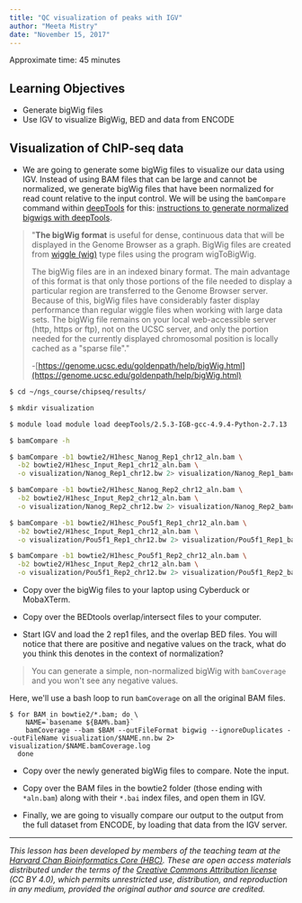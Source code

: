 ```yaml
---
title: "QC visualization of peaks with IGV"
author: "Meeta Mistry"
date: "November 15, 2017"
---
```


Approximate time: 45 minutes

## Learning Objectives
* Generate bigWig files
* Use IGV to visualize BigWig, BED and data from ENCODE

## Visualization of ChIP-seq data

* We are going to generate some bigWig files to visualize our data using IGV.
  Instead of using BAM files that can be large and cannot be normalized, we
  generate bigWig files that have been normalized for read count relative to the
  input control. We will be using the `bamCompare` command within
  [deepTools](https://deeptools.github.io/) for this: [instructions to generate
  normalized bigwigs with
  deepTools](https://github.com/fidelram/deepTools/wiki/Normalizations).

> "**The bigWig format** is useful for dense, continuous data that will be
> displayed in the Genome Browser as a graph. BigWig files are created from
> [wiggle (wig)](https://genome.ucsc.edu/goldenpath/help/wiggle.html) type files
> using the program wigToBigWig.
>
> The bigWig files are in an indexed binary format. The main advantage of this
> format is that only those portions of the file needed to display a particular
> region are transferred to the Genome Browser server. Because of this, bigWig
> files have considerably faster display performance than regular wiggle files
> when working with large data sets. The bigWig file remains on your local
> web-accessible server (http, https or ftp), not on the UCSC server, and only
> the portion needed for the currently displayed chromosomal position is locally
> cached as a "sparse file"."
>
> -[https://genome.ucsc.edu/goldenpath/help/bigWig.html](https://genome.ucsc.edu/goldenpath/help/bigWig.html)

```bash
$ cd ~/ngs_course/chipseq/results/

$ mkdir visualization
```

```bash
$ module load module load deepTools/2.5.3-IGB-gcc-4.9.4-Python-2.7.13

$ bamCompare -h
```

```bash
$ bamCompare -b1 bowtie2/H1hesc_Nanog_Rep1_chr12_aln.bam \
  -b2 bowtie2/H1hesc_Input_Rep1_chr12_aln.bam \
  -o visualization/Nanog_Rep1_chr12.bw 2> visualization/Nanog_Rep1_bamcompare.log

$ bamCompare -b1 bowtie2/H1hesc_Nanog_Rep2_chr12_aln.bam \
  -b2 bowtie2/H1hesc_Input_Rep2_chr12_aln.bam \
  -o visualization/Nanog_Rep2_chr12.bw 2> visualization/Nanog_Rep2_bamcompare.log
```

```bash
$ bamCompare -b1 bowtie2/H1hesc_Pou5f1_Rep1_chr12_aln.bam \
  -b2 bowtie2/H1hesc_Input_Rep1_chr12_aln.bam \
  -o visualization/Pou5f1_Rep1_chr12.bw 2> visualization/Pou5f1_Rep1_bamcompare.log

$ bamCompare -b1 bowtie2/H1hesc_Pou5f1_Rep2_chr12_aln.bam \
  -b2 bowtie2/H1hesc_Input_Rep2_chr12_aln.bam \
  -o visualization/Pou5f1_Rep2_chr12.bw 2> visualization/Pou5f1_Rep2_bamcompare.log
```

* Copy over the bigWig files to your laptop using Cyberduck or MobaXTerm.
* Copy over the BEDtools overlap/intersect files to your computer.

* Start IGV and load the 2 rep1 files, and the overlap BED files. You will
  notice that there are positive and negative values on the track, what do you
  think this denotes in the context of normalization?

> You can generate a simple, non-normalized bigWig with `bamCoverage` and you
> won't see any negative values.

Here, we'll use a bash loop to run `bamCoverage` on all the original BAM files.

```
$ for BAM in bowtie2/*.bam; do \
    NAME=`basename ${BAM%.bam}`
    bamCoverage --bam $BAM --outFileFormat bigwig --ignoreDuplicates --outFileName visualization/$NAME.nn.bw 2> visualization/$NAME.bamCoverage.log
  done
```

* Copy over the newly generated bigWig files to compare.  Note the input.

* Copy over the BAM files in the bowtie2 folder (those ending with `*aln.bam`)
  along with their `*.bai` index files, and open them in IGV.

* Finally, we are going to visually compare our output to the output from the
  full dataset from ENCODE, by loading that data from the IGV server.

***
*This lesson has been developed by members of the teaching team at the [Harvard
Chan Bioinformatics Core (HBC)](http://bioinformatics.sph.harvard.edu/). These
are open access materials distributed under the terms of the [Creative Commons
Attribution license](https://creativecommons.org/licenses/by/4.0/) (CC BY 4.0),
which permits unrestricted use, distribution, and reproduction in any medium,
provided the original author and source are credited.*
